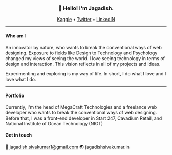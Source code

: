 <h3 align="center">👋 Hello! I'm Jagadish.</h3>

<p align="center">
  <a href="https://www.kaggle.com/jagadish13">Kaggle</a> •
  <a href="https://twitter.com/JagadishSiva">Twitter</a> •
  <a href="https://www.linkedin.com/in/jagadish-sivakumar/">LinkedIN</a>
</p>

---

#### Who am I

An innovator by nature, who wants to break the conventional ways of web designing. Exposure to fields like Design to Technology and Psychology changed my views of seeing the world. I love seeing technology in terms of design and interaction. This vision reflects in all of my projects and ideas.

Experimenting and exploring is my way of life. In short, I do what I love and I love what I do.

---

#### Portfolio

Currently, I'm the head of MegaCraft Technologies and a freelance web developer who wants to break the conventional ways of web designing. Before that, I was a front-end developer in Start 247, Cavadium Retail, and National Institute of Ocean Technology (NIOT)

#### Get in touch

📧  <span> jagadish.sivakumar1@gmail.com </span>   🌏  <span> jagadishsivakumar.in  </span>

